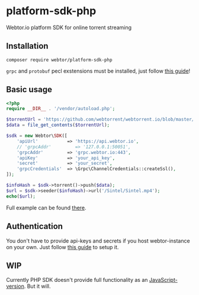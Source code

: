 # platform-sdk-php
Webtor.io platform SDK for online torrent streaming

## Installation
```
composer require webtor/platform-sdk-php
```
`grpc` and `protobuf` pecl exstensions must be installed, just follow [this guide](https://grpc.io/docs/quickstart/php/)!

## Basic usage

```php
<?php
require __DIR__ . '/vendor/autoload.php';

$torrentUrl = 'https://github.com/webtorrent/webtorrent.io/blob/master/static/torrents/sintel.torrent?raw=true';
$data = file_get_contents($torrentUrl);

$sdk = new Webtor\SDK([
    'apiUrl'           => 'https://api.webtor.io',
    // 'grpcAddr'         => '127.0.0.1:50051',
    'grpcAddr'         => 'grpc.webtor.io:443',
    'apiKey'           => 'your_api_key',
    'secret'           => 'your_secret',
    'grpcCredentials'  => \Grpc\ChannelCredentials::createSsl(),
]);

$infoHash = $sdk->torrent()->push($data);
$url = $sdk->seeder($infoHash)->url('/Sintel/Sintel.mp4');
echo($url);
```
Full example can be found [there](https://github.com/webtor-io/platform-sdk-php-example).

## Authentication
You don't have to provide api-keys and secrets if you host webtor-instance on your own. Just follow [this guide](https://github.com/webtor-io/helm-charts) to setup it.

## WIP
Currently PHP SDK doesn't provide full functionality as an [JavaScript-version](https://github.com/webtor-io/platform-sdk-js). But it will.
